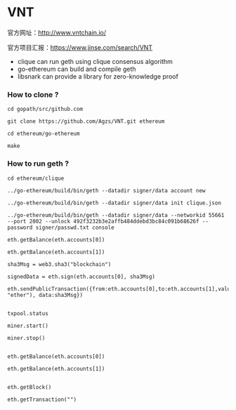 # VNT
官方网址：http://www.vntchain.io/

官方项目汇报：https://www.jinse.com/search/VNT

* clique can run geth using clique consensus algorithm
* go-ethereum can build and compile geth
* libsnark can provide a library for zero-knowledge proof

### How to clone ?
```
cd gopath/src/github.com

git clone https://github.com/Agzs/VNT.git ethereum

cd ethereum/go-ethereum

make

```

### How to run geth ?
```
cd ethereum/clique

../go-ethereum/build/bin/geth --datadir signer/data account new

../go-ethereum/build/bin/geth --datadir signer/data init clique.json

../go-ethereum/build/bin/geth --datadir signer/data --networkid 55661 --port 2002 --unlock 492f3232b3e2affb484ddebd3bc84c091b68626f --password signer/passwd.txt console

eth.getBalance(eth.accounts[0])

eth.getBalance(eth.accounts[1])

sha3Msg = web3.sha3("blockchain")

signedData = eth.sign(eth.accounts[0], sha3Msg)

eth.sendPublicTransaction({from:eth.accounts[0],to:eth.accounts[1],value:web3.toWei(0.05, "ether"), data:sha3Msg})


txpool.status

miner.start()

miner.stop()


eth.getBalance(eth.accounts[0])

eth.getBalance(eth.accounts[1])


eth.getBlock()

eth.getTransaction("")

```
